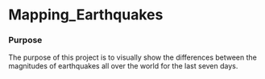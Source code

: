 # Mapping_Earthquakes

### Purpose

The purpose of this project is to visually show the differences between the magnitudes of earthquakes all over the world for the last seven days.